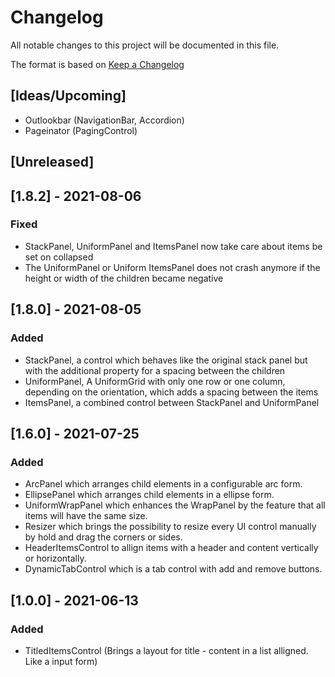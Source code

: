 # Changelog
All notable changes to this project will be documented in this file.

The format is based on [Keep a Changelog](https://keepachangelog.com/en/1.0.0/)

## [Ideas/Upcoming]
* Outlookbar (NavigationBar, Accordion)
* Pageinator (PagingControl)

## [Unreleased]

## [1.8.2] - 2021-08-06
### Fixed
* StackPanel, UniformPanel and ItemsPanel now take care about items be set on collapsed
* The UniformPanel or Uniform ItemsPanel does not crash anymore if the height or width of the children became negative

## [1.8.0] - 2021-08-05
### Added
* StackPanel, a control which behaves like the original stack panel but with the additional property for a spacing between the children
* UniformPanel, A UniformGrid with only one row or one column, depending on the orientation, which adds a spacing between the items
* ItemsPanel, a combined control between StackPanel and UniformPanel

## [1.6.0] - 2021-07-25
### Added
* ArcPanel which arranges child elements in a configurable arc form.
* EllipsePanel which arranges child elements in a ellipse form.
* UniformWrapPanel which enhances the WrapPanel by the feature that all items will have the same size.
* Resizer which brings the possibility to resize every UI control manually by hold and drag the corners or sides.
* HeaderItemsControl to allign items with a header and content vertically or horizontally.
* DynamicTabControl which is a tab control with add and remove buttons.

## [1.0.0] - 2021-06-13
### Added
* TitledItemsControl (Brings a layout for title - content in a list alligned. Like a input form)
